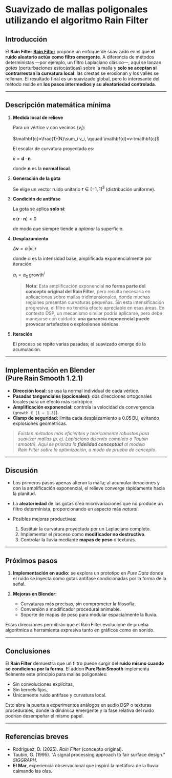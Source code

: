 # Suavizado de mallas poligonales utilizando el algoritmo **Rain Filter**

## Introducción

El **Rain Filter** [**Rain Filter**](https://www.dropbox.com/scl/fi/tizbmmv92zbhrmsgulee6/Rain-Filter.pdf?rlkey=rl3la5kkztk7pr1q5nmgd7rbz&dl=0) propone un enfoque de suavizado en el que **el ruido aleatorio actúa como filtro emergente**. A diferencia de métodos deterministas —por ejemplo, un filtro Laplaciano clásico—, aquí se lanzan *gotas* (perturbaciones estocásticas) sobre la malla y **solo se aceptan si contrarrestan la curvatura local**: las crestas se erosionan y los valles se rellenan. El resultado final es un suavizado global, pero lo interesante del método reside en **los pasos intermedios y su aleatoriedad controlada**.

---

## Descripción matemática mínima

1. **Medida local de relieve**

   Para un vértice $v$ con vecinos $\{v_i\}$:

   $\mathbf{c}=\frac{1}{N}\sum_i v_i, \qquad \mathbf{d}=v-\mathbf{c}$

   El escalar de curvatura proyectada es:

   $\kappa = \mathbf{d}\cdot\mathbf{n}$

   donde $\mathbf{n}$ es la **normal local**.

2. **Generación de la gota**

   Se elige un vector ruido unitario $\mathbf{r}\in[-1,1]^3$ (distribución uniforme).

3. **Condición de antifase**

   La gota se aplica **solo si**:

   $\kappa\,(\mathbf{r}\cdot\mathbf{n}) < 0$

   de modo que siempre tiende a *aplanar* la superficie.

4. **Desplazamiento**

   $\Delta\mathbf{v}=\alpha\,|\kappa|\,\mathbf{r}$

   donde $\alpha$ es la intensidad base, amplificada exponencialmente por iteración:

   $\alpha_i = \alpha_0\,\text{growth}^i$

   > **Nota:** Esta amplificación exponencial **no forma parte del concepto original del Rain Filter**, pero resulta necesaria en aplicaciones sobre mallas tridimensionales, donde muchas regiones presentan curvaturas pequeñas. Sin esta intensificación progresiva, el filtro no tendría efecto apreciable en esas áreas. En contexto DSP, un mecanismo similar podría aplicarse, pero debe manejarse con cuidado: **una ganancia exponencial puede provocar artefactos o explosiones sónicas**.

5. **Iteración**

   El proceso se repite varias pasadas; el suavizado emerge de la acumulación.

---

## Implementación en Blender (**Pure Rain Smooth 1.2.1**)

* **Dirección local:** se usa la normal individual de cada vértice.
* **Pasadas tangenciales (opcionales):** dos direcciones ortogonales locales para un efecto más isotrópico.
* **Amplificación exponencial:** controla la velocidad de convergencia (`growth ∈ [1 – 1.3]`).
* **Clamp de seguridad:** limita cada desplazamiento a 0.05 BU, evitando explosiones geométricas.

> *Existen métodos más eficientes y teóricamente robustos para suavizar mallas (p. ej. Laplaciano discreto completo o Taubin smooth). Aquí se prioriza la **fidelidad conceptual** al modelo Rain Filter sobre la optimización, a modo de prueba de concepto.*

---

## Discusión

* Los primeros pasos apenas alteran la malla; al acumular iteraciones y con la amplificación exponencial, el relieve converge rápidamente hacia la planitud.
* La **aleatoriedad** de las gotas crea microvariaciones que no produce un filtro determinista, proporcionando un aspecto más *natural*.
* Posibles mejoras productivas:

  1. Sustituir la curvatura proyectada por un Laplaciano completo.
  2. Implementar el proceso como **modificador no destructivo**.
  3. Controlar la lluvia mediante **mapas de peso** o texturas.

---

## Próximos pasos

1. **Implementación en audio:** se explora un prototipo en *Pure Data* donde el ruido se inyecta como gotas antifase condicionadas por la forma de la señal.
2. **Mejoras en Blender:**

   * Curvaturas más precisas, sin comprometer la filosofía.
   * Conversión a modificador procedural animable.
   * Soporte de mapas de peso para modular espacialmente la lluvia.

Estas direcciones permitirán que el Rain Filter evolucione de prueba algorítmica a herramienta expresiva tanto en gráficos como en sonido.

---

## Conclusiones

El **Rain Filter** demuestra que un filtro puede surgir del **ruido mismo cuando se condiciona por la forma**. El addon **Pure Rain Smooth** implementa fielmente este principio para mallas poligonales:

* Sin convoluciones explícitas,
* Sin kernels fijos,
* Únicamente ruido antifase y curvatura local.

Esto abre la puerta a experimentos análogos en audio DSP o texturas procedurales, donde la dinámica emergente y la fase relativa del ruido podrían desempeñar el mismo papel.

---

## Referencias breves

* Rodríguez, D. (2025). *Rain Filter* (concepto original).
* Taubin, G. (1995). “A signal processing approach to fair surface design.” *SIGGRAPH*.
* **El Mar**, experiencia observacional que inspiró la metáfora de la lluvia calmando las olas.
